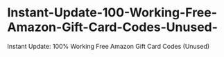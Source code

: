 # Instant-Update-100-Working-Free-Amazon-Gift-Card-Codes-Unused-
Instant Update: 100% Working Free Amazon Gift Card Codes (Unused)
